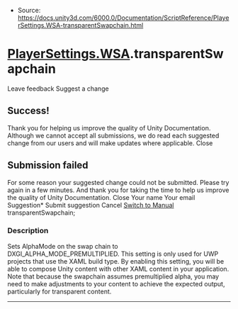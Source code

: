 * Source: https://docs.unity3d.com/6000.0/Documentation/ScriptReference/PlayerSettings.WSA-transparentSwapchain.html

#  [PlayerSettings.WSA](https://docs.unity3d.com/6000.0/Documentation/ScriptReference/PlayerSettings.WSA.html).transparentSwapchain
Leave feedback
Suggest a change
## Success!
Thank you for helping us improve the quality of Unity Documentation. Although we cannot accept all submissions, we do read each suggested change from our users and will make updates where applicable.
Close
## Submission failed
For some reason your suggested change could not be submitted. Please <a>try again</a> in a few minutes. And thank you for taking the time to help us improve the quality of Unity Documentation.
Close
Your name Your email Suggestion* Submit suggestion
Cancel
[Switch to Manual](https://docs.unity3d.com/6000.0/Documentation/Manual/class-PlayerSettings.html "Go to PlayerSettings Component in the Manual")
transparentSwapchain; 
### Description
Sets AlphaMode on the swap chain to DXGI_ALPHA_MODE_PREMULTIPLIED.
This setting is only used for UWP projects that use the XAML build type. By enabling this setting, you will be able to compose Unity content with other XAML content in your application. Note that because the swapchain assumes premultiplied alpha, you may need to make adjustments to your content to achieve the expected output, particularly for transparent content.
* * *

